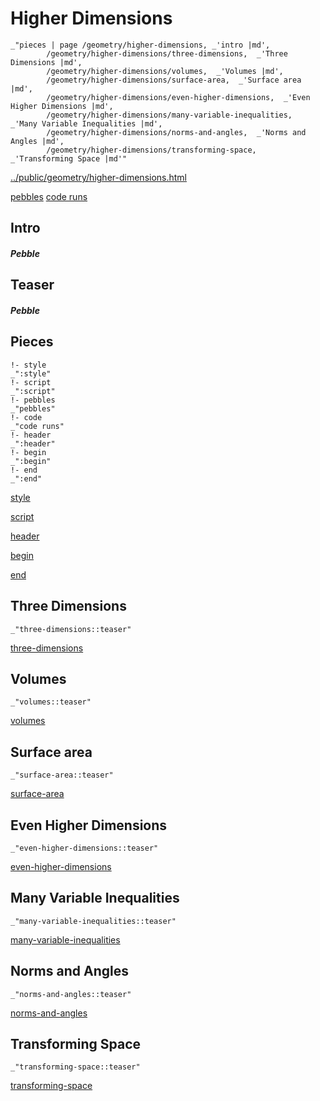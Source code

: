 # Higher Dimensions

    _"pieces | page /geometry/higher-dimensions, _'intro |md',
            /geometry/higher-dimensions/three-dimensions,  _'Three Dimensions |md',
            /geometry/higher-dimensions/volumes,  _'Volumes |md',
            /geometry/higher-dimensions/surface-area,  _'Surface area |md',
            /geometry/higher-dimensions/even-higher-dimensions,  _'Even Higher Dimensions |md',
            /geometry/higher-dimensions/many-variable-inequalities,  _'Many Variable Inequalities |md',
            /geometry/higher-dimensions/norms-and-angles,  _'Norms and Angles |md',
            /geometry/higher-dimensions/transforming-space,  _'Transforming Space |md'"

[../public/geometry/higher-dimensions.html](# "save:")

[pebbles](#pebble "h5: | .join \n")
[code runs](#code "h5: | .join \n")

## Intro

##### Pebble

## Teaser

##### Pebble

## Pieces

    !- style
    _":style"
    !- script
    _":script"
    !- pebbles
    _"pebbles"
    !- code
    _"code runs"
    !- header
    _":header"
    !- begin
    _":begin"
    !- end
    _":end"



[style]() 

[script]()

[header]()

[begin]()

[end]()

## Three Dimensions

    _"three-dimensions::teaser"


[three-dimensions](pages/geometry_higher-dimensions_three-dimensions.md "load:")

## Volumes

    _"volumes::teaser"


[volumes](pages/geometry_higher-dimensions_volumes.md "load:")

## Surface area

    _"surface-area::teaser"


[surface-area](pages/geometry_higher-dimensions_surface-area.md "load:")

## Even Higher Dimensions

    _"even-higher-dimensions::teaser"


[even-higher-dimensions](pages/geometry_higher-dimensions_even-higher-dimensions.md "load:")

## Many Variable Inequalities

    _"many-variable-inequalities::teaser"


[many-variable-inequalities](pages/geometry_higher-dimensions_many-variable-inequalities.md "load:")

## Norms and Angles

    _"norms-and-angles::teaser"


[norms-and-angles](pages/geometry_higher-dimensions_norms-and-angles.md "load:")

## Transforming Space

    _"transforming-space::teaser"


[transforming-space](pages/geometry_higher-dimensions_transforming-space.md "load:")